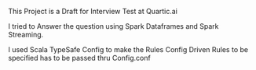 This Project is a Draft for Interview Test at Quartic.ai

I tried to Answer the question using Spark Dataframes and Spark Streaming.

I used Scala TypeSafe Config to make the Rules Config Driven
Rules to be specified has to be passed thru Config.conf